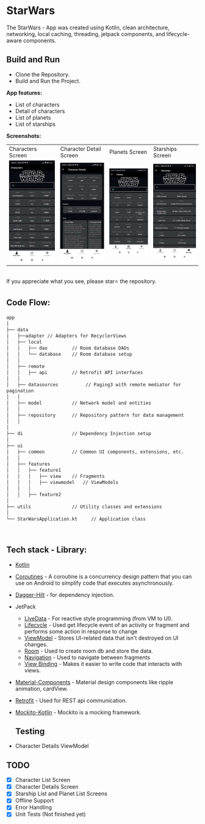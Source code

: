 
# StarWars

The StarWars - App was created using Kotlin, clean architecture, networking, local caching, threading, jetpack components, and lifecycle-aware components. 

## Build and Run
- Clone the Repository.
- Build and Run the Project.

**App features:**
- List of  characters
- Detail of characters
- List of planets
- List of starships
  
**Screenshots:**
  <table>
  <tr>
     <td>Characters Screen</td>
     <td>Character Detail Screen</td>
     <td>Planets Screen</td>
     <td>Starships Screen</td>
  </tr>
  <tr>
    <td><img src="app/screenshots/characters.jpeg" width=300 ></td>
    <td><img src="app/screenshots/characterdetails.jpeg" width=300 ></td>
    <td><img src="app/screenshots/planets.jpeg" width=300 ></td>
    <td><img src="app/screenshots/starships.jpeg" width=300 ></td>
  </tr>
 </table>
 <br> If you appreciate what you see, please star⭐ the repository.


## Code Flow:
```
app
│
├── data
│   ├──adapter // Adapters for RecyclerViews
│   ├── local
│   │   ├── dao         // Room database DAOs
│   │   └── database    // Room database setup
│   │
│   ├── remote
│   │   ├── api         // Retrofit API interfaces
│   │
│   ├── datasources          // Paging3 with remote mediator for pagination
│   │
│   ├── model           // Network model and entities
│   │
│   ├── repository      // Repository pattern for data management
│   │
│
├── di                  // Dependency Injection setup
│
├── ui
│   ├── common          // Common UI components, extensions, etc.
│   │
│   ├── features
│   │   ├── feature1
│   │   │   ├── view    // Fragments
│   │   │   ├── viewmodel   // ViewModels
│   │   │
│   │   ├── feature2
│
├── utils               // Utility classes and extensions
│
└── StarWarsApplication.kt     // Application class



```
## Tech stack - Library:

- [Kotlin](https://kotlinlang.org/)
- [Coroutines](https://github.com/Kotlin/kotlinx.coroutines) - A coroutine is a concurrency design pattern that you can use on Android to simplify code that executes asynchronously.
- [Dagger-Hilt](https://developer.android.com/training/dependency-injection/hilt-android) - for dependency injection.
- JetPack
  - [LiveData](https://developer.android.com/topic/libraries/architecture/livedata) - For reactive style programming (from VM to UI). 
  - [Lifecycle](https://developer.android.com/jetpack/androidx/releases/lifecycle) - Used get lifecycle event of an activity or fragment and performs some action in response to change
  - [ViewModel](https://developer.android.com/topic/libraries/architecture/viewmodel) - Stores UI-related data that isn't destroyed on UI changes. 
  - [Room](https://developer.android.com/topic/libraries/architecture/room) - Used to create room db and store the data.
  - [Navigation](https://developer.android.com/guide/navigation/navigation-getting-started) - Used to navigate between fragments
  - [View Binding](https://developer.android.com/topic/libraries/view-binding) - Makes it easier to write code that interacts with views.
- [Material-Components](https://github.com/material-components/material-components-android) - Material design components like ripple animation, cardView.
- [Retrofit](https://github.com/square/retrofit) - Used for REST api communication.
- [Mockito-Kotlin](https://github.com/mockito/mockito-kotlin) - Mockito is a mocking framework.

  ## Testing

- Character Details ViewModel

## TODO
- [X] Character List Screen
- [X] Character Details Screen
- [X] Starship List and Planet List Screens
- [X] Offline Support
- [X] Error Handling
- [X] Unit Tests (Not finished yet)
